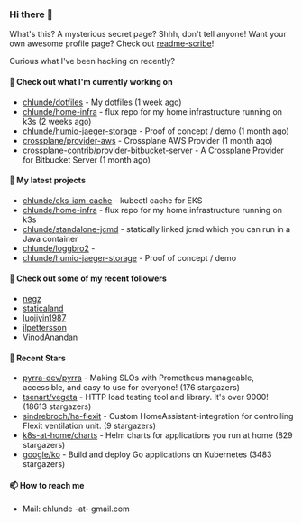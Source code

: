 ### Hi there 👋

What's this? A mysterious secret page? Shhh, don't tell anyone!
Want your own awesome profile page? Check out [readme-scribe](https://github.com/muesli/readme-scribe)!

Curious what I've been hacking on recently?

#### 👷 Check out what I'm currently working on

- [chlunde/dotfiles](https://github.com/chlunde/dotfiles) - My dotfiles (1 week ago)
- [chlunde/home-infra](https://github.com/chlunde/home-infra) - flux repo for my home infrastructure running on k3s  (2 weeks ago)
- [chlunde/humio-jaeger-storage](https://github.com/chlunde/humio-jaeger-storage) - Proof of concept / demo (1 month ago)
- [crossplane/provider-aws](https://github.com/crossplane/provider-aws) - Crossplane AWS Provider (1 month ago)
- [crossplane-contrib/provider-bitbucket-server](https://github.com/crossplane-contrib/provider-bitbucket-server) - A Crossplane Provider for Bitbucket Server (1 month ago)

#### 🌱 My latest projects

- [chlunde/eks-iam-cache](https://github.com/chlunde/eks-iam-cache) - kubectl cache for EKS
- [chlunde/home-infra](https://github.com/chlunde/home-infra) - flux repo for my home infrastructure running on k3s 
- [chlunde/standalone-jcmd](https://github.com/chlunde/standalone-jcmd) - statically linked jcmd which you can run in a Java container
- [chlunde/loggbro2](https://github.com/chlunde/loggbro2) - 
- [chlunde/humio-jaeger-storage](https://github.com/chlunde/humio-jaeger-storage) - Proof of concept / demo



#### 👯 Check out some of my recent followers

- [negz](https://github.com/negz)
- [staticaland](https://github.com/staticaland)
- [luojiyin1987](https://github.com/luojiyin1987)
- [jlpettersson](https://github.com/jlpettersson)
- [VinodAnandan](https://github.com/VinodAnandan)

#### 🌟 Recent Stars

- [pyrra-dev/pyrra](https://github.com/pyrra-dev/pyrra) - Making SLOs with Prometheus manageable, accessible, and easy to use for everyone! (176 stargazers)
- [tsenart/vegeta](https://github.com/tsenart/vegeta) - HTTP load testing tool and library. It&#39;s over 9000! (18613 stargazers)
- [sindrebroch/ha-flexit](https://github.com/sindrebroch/ha-flexit) - Custom HomeAssistant-integration for controlling Flexit ventilation unit. (9 stargazers)
- [k8s-at-home/charts](https://github.com/k8s-at-home/charts) - Helm charts for applications you run at home (829 stargazers)
- [google/ko](https://github.com/google/ko) - Build and deploy Go applications on Kubernetes (3483 stargazers)

#### 📫 How to reach me

- Mail: chlunde -at- gmail.com
